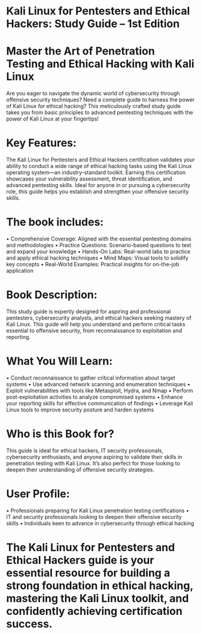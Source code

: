 # Kali Linux for Pentesters and Ethical Hackers: Study Guide – 1st Edition

# Master the Art of Penetration Testing and Ethical Hacking with Kali Linux
Are you eager to navigate the dynamic world of cybersecurity through offensive security techniques? Need a complete guide to harness the power of Kali Linux for ethical hacking? This meticulously crafted study guide takes you from basic principles to advanced pentesting techniques with the power of Kali Linux at your fingertips!

# Key Features:
The Kali Linux for Pentesters and Ethical Hackers certification validates your ability to conduct a wide range of ethical hacking tasks using the Kali Linux operating system—an industry-standard toolkit. Earning this certification showcases your vulnerability assessment, threat identification, and advanced pentesting skills. Ideal for anyone in or pursuing a cybersecurity role, this guide helps you establish and strengthen your offensive security skills.

# The book includes:
•	Comprehensive Coverage: Aligned with the essential pentesting domains and methodologies
•	Practice Questions: Scenario-based questions to test and expand your knowledge
•	Hands-On Labs: Real-world labs to practice and apply ethical hacking techniques
•	Mind Maps: Visual tools to solidify key concepts
•	Real-World Examples: Practical insights for on-the-job application

# Book Description:
This study guide is expertly designed for aspiring and professional pentesters, cybersecurity analysts, and ethical hackers seeking mastery of Kali Linux. This guide will help you understand and perform critical tasks essential to offensive security, from reconnaissance to exploitation and reporting.

# What You Will Learn:
•	Conduct reconnaissance to gather critical information about target systems
•	Use advanced network scanning and enumeration techniques
•	Exploit vulnerabilities with tools like Metasploit, Hydra, and Nmap
•	Perform post-exploitation activities to analyze compromised systems
•	Enhance your reporting skills for effective communication of findings
•	Leverage Kali Linux tools to improve security posture and harden systems

# Who is this Book for?
This guide is ideal for ethical hackers, IT security professionals, cybersecurity enthusiasts, and anyone aspiring to validate their skills in penetration testing with Kali Linux. It’s also perfect for those looking to deepen their understanding of offensive security strategies.

# User Profile:
•	Professionals preparing for Kali Linux penetration testing certifications
•	IT and security professionals looking to deepen their offensive security skills
•	Individuals keen to advance in cybersecurity through ethical hacking

# The Kali Linux for Pentesters and Ethical Hackers guide is your essential resource for building a strong foundation in ethical hacking, mastering the Kali Linux toolkit, and confidently achieving certification success.
